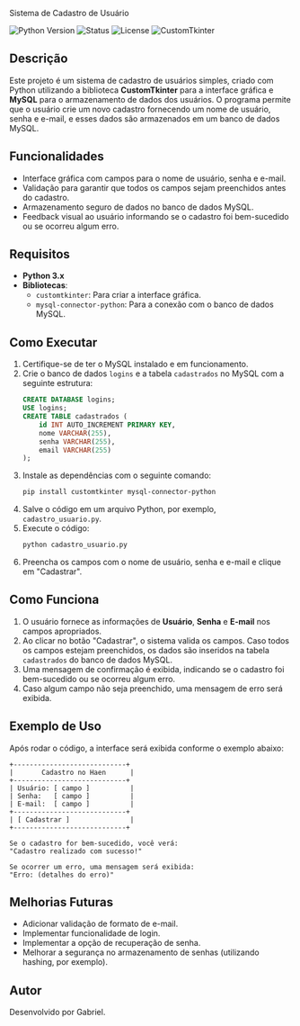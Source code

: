 
Sistema de Cadastro de Usuário

![Python Version](https://img.shields.io/badge/python-3.x-blue.svg)
![Status](https://img.shields.io/badge/status-Completed-green.svg)
![License](https://img.shields.io/badge/license-MIT-blue.svg)
![CustomTkinter](https://img.shields.io/badge/CustomTkinter-%E2%9C%94-brightgreen.svg)

## Descrição

Este projeto é um sistema de cadastro de usuários simples, criado com Python utilizando a biblioteca **CustomTkinter** para a interface gráfica e **MySQL** para o armazenamento de dados dos usuários. O programa permite que o usuário crie um novo cadastro fornecendo um nome de usuário, senha e e-mail, e esses dados são armazenados em um banco de dados MySQL.

## Funcionalidades

- Interface gráfica com campos para o nome de usuário, senha e e-mail.
- Validação para garantir que todos os campos sejam preenchidos antes do cadastro.
- Armazenamento seguro de dados no banco de dados MySQL.
- Feedback visual ao usuário informando se o cadastro foi bem-sucedido ou se ocorreu algum erro.

## Requisitos

- **Python 3.x**
- **Bibliotecas**:
  - `customtkinter`: Para criar a interface gráfica.
  - `mysql-connector-python`: Para a conexão com o banco de dados MySQL.

## Como Executar

1. Certifique-se de ter o MySQL instalado e em funcionamento.
2. Crie o banco de dados `logins` e a tabela `cadastrados` no MySQL com a seguinte estrutura:
   ```sql
   CREATE DATABASE logins;
   USE logins;
   CREATE TABLE cadastrados (
       id INT AUTO_INCREMENT PRIMARY KEY,
       nome VARCHAR(255),
       senha VARCHAR(255),
       email VARCHAR(255)
   );
   ```
3. Instale as dependências com o seguinte comando:
   ```bash
   pip install customtkinter mysql-connector-python
   ```
4. Salve o código em um arquivo Python, por exemplo, `cadastro_usuario.py`.
5. Execute o código:
   ```bash
   python cadastro_usuario.py
   ```
6. Preencha os campos com o nome de usuário, senha e e-mail e clique em "Cadastrar".

## Como Funciona

1. O usuário fornece as informações de **Usuário**, **Senha** e **E-mail** nos campos apropriados.
2. Ao clicar no botão "Cadastrar", o sistema valida os campos. Caso todos os campos estejam preenchidos, os dados são inseridos na tabela `cadastrados` do banco de dados MySQL.
3. Uma mensagem de confirmação é exibida, indicando se o cadastro foi bem-sucedido ou se ocorreu algum erro.
4. Caso algum campo não seja preenchido, uma mensagem de erro será exibida.

## Exemplo de Uso

Após rodar o código, a interface será exibida conforme o exemplo abaixo:

```
+----------------------------+
|       Cadastro no Haen      |
+----------------------------+
| Usuário: [ campo ]          |
| Senha:   [ campo ]          |
| E-mail:  [ campo ]          |
+----------------------------+
| [ Cadastrar ]               |
+----------------------------+

Se o cadastro for bem-sucedido, você verá:
"Cadastro realizado com sucesso!"

Se ocorrer um erro, uma mensagem será exibida:
"Erro: (detalhes do erro)"
```

## Melhorias Futuras

- Adicionar validação de formato de e-mail.
- Implementar funcionalidade de login.
- Implementar a opção de recuperação de senha.
- Melhorar a segurança no armazenamento de senhas (utilizando hashing, por exemplo).

## Autor

Desenvolvido por Gabriel.
